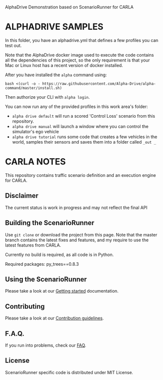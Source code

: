 AlphaDrive Demonstration based on ScenarioRunner for CARLA

ALPHADRIVE SAMPLES
===========

In this folder, you have an alphadrive.yml that defines a few profiles you can test out. 

Note that the AlphaDrive docker image used to execute the code contains all the dependencies of this project, so the only requirement is that your Mac or Linux host has a recent version of docker installed.

After you have installed the `alpha` command using:

```
bash <(curl -o - https://raw.githubusercontent.com/Alpha-Drive/alpha-command/master/install.sh)
```

Then authorize your CLI with `alpha login`.

You can now run any of the provided profiles in this work area's folder:

- `alpha drive default` will run a scored 'Control Loss' scenario from this repository.
- `alpha drive manual` will launch a window where you can control the simulator's ego vehicle
- `alpha drive tutorial` runs some code that creates a few vehicles in the world, samples their sensors and saves them into a folder called `_out _`

CARLA NOTES
========================
This repository contains traffic scenario definition and an execution engine
for CARLA.

Disclaimer
----------

The current status is work in progress and may not reflect the final API

Building the ScenarioRunner
---------------------------

Use `git clone` or download the project from this page. Note that the master
branch contains the latest fixes and features, and my require to use the latest features from CARLA.

Currently no build is required, as all code is in Python.

Required packages: py_trees==0.8.3

Using the ScenarioRunner
------------------------

Please take a look at our [Getting started](Docs/getting_started.md)
documentation.

Contributing
------------

Please take a look at our [Contribution guidelines][contriblink].

[contriblink]: http://carla.readthedocs.io/en/latest/CONTRIBUTING

F.A.Q.
------

If you run into problems, check our
[FAQ](http://carla.readthedocs.io/en/latest/faq/).

License
-------

ScenarioRunner specific code is distributed under MIT License.
